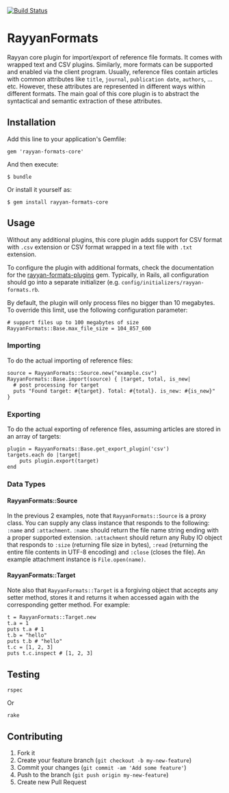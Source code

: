 [![Build Status](https://travis-ci.org/rayyanqcri/rayyan-formats-core.svg?branch=master)](https://travis-ci.org/rayyanqcri/rayyan-formats-core)

# RayyanFormats

Rayyan core plugin for import/export of reference file formats. It comes with wrapped text and CSV plugins. Similarly, more formats can be supported and enabled via the client program. Usually, reference files contain articles with common attributes like `title`, `journal`, `publication date`, `authors`, ... etc. However, these attributes are represented in different ways within different formats. The main goal of this core plugin is to abstract the syntactical and semantic extraction of these attributes. 

## Installation

Add this line to your application's Gemfile:

    gem 'rayyan-formats-core'

And then execute:

    $ bundle

Or install it yourself as:

    $ gem install rayyan-formats-core

## Usage

Without any additional plugins, this core plugin adds support for CSV format with `.csv` extension or CSV format wrapped in a text file with `.txt` extension.

To configure the plugin with additional formats, check the documentation for the [rayyan-formats-plugins](https://github.com/rayyanqcri/rayyan-formats-plugins) gem. Typically, in Rails, all configuration should go into a separate initializer (e.g. `config/initializers/rayyan-formats.rb`.

By default, the plugin will only process files no bigger than 10 megabytes. To override this limit, use the following configuration parameter:

    # support files up to 100 megabytes of size
    RayyanFormats::Base.max_file_size = 104_857_600

### Importing

To do the actual importing of reference files:

    source = RayyanFormats::Source.new("example.csv")
    RayyanFormats::Base.import(source) { |target, total, is_new|
      # post processing for target
      puts "Found target: #{target}. Total: #{total}. is_new: #{is_new}"
    }

### Exporting

To do the actual exporting of reference files, assuming articles are stored
in an array of targets:

    plugin = RayyanFormats::Base.get_export_plugin('csv')
    targets.each do |target|
        puts plugin.export(target)
    end

### Data Types

#### RayyanFormats::Source

In the previous 2 examples, note that `RayyanFormats::Source` is a proxy class. You can supply any class instance that responds to the following:
`:name` and `:attachment`. `:name` should return the file name string ending with a proper supported extension.
`:attachment` should return any Ruby IO object that responds to `:size` (returning file size in bytes),
`:read` (returning the entire file contents in UTF-8 encoding) and `:close` (closes the file). An example attachment
instance is `File.open(name)`.

#### RayyanFormats::Target

Note also that `RayyanFormats::Target` is a forgiving object
that accepts any setter method, stores it and returns it when accessed again
with the corresponding getter method. For example:

    t = RayyanFormats::Target.new
    t.a = 1
    puts t.a # 1
    t.b = "hello"
    puts t.b # "hello"
    t.c = [1, 2, 3]
    puts t.c.inspect # [1, 2, 3]

## Testing

    rspec

Or

    rake

## Contributing

1. Fork it
2. Create your feature branch (`git checkout -b my-new-feature`)
3. Commit your changes (`git commit -am 'Add some feature'`)
4. Push to the branch (`git push origin my-new-feature`)
5. Create new Pull Request
